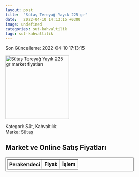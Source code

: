 ```yaml
---
layout: post
title:  "Sütaş Tereyağ Yayık 225 gr"
date:   2022-04-10 14:13:15 +0300
image: undefined
categories: sut-kahvaltilik
tags: sut-kahvaltilik
---
```


Son Güncelleme: 2022-04-10 17:13:15

<img src="undefined" width="200" alt="Sütaş Tereyağ Yayık 225 gr market fiyatları" />

Kategori: Süt, Kahvaltılık
<br />
Marka: Sütaş

<h2>Market ve Online Satış Fiyatları</h2>

<table border="1" style="padding: 5px;width:80%;">
  <tr>
    <td style="padding: 5px;"><strong>Perakendeci</strong></td>
    <td><strong>Fiyat</strong></td>
    <td><strong>İşlem</strong></td>
  </tr>
  
</table>

